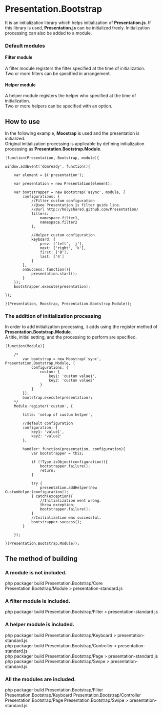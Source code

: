 
Presentation.Bootstrap
=======================================

It is an initialization library which helps initialization of **Presentation.js**. 
If this library is used, **Presentation.js** can be initialized freely. 
Initialization processing can also be added to a module.

### Default modules

#### Filter module

A filter module registers the filter specified at the time of initialization.  
Two or more filters can be specified in arrangement.

#### Helper module

A helper module registers the helper who specified at the time of initialization.  
Two or more helpers can be specified with an option. 


How to use
---------------------------------------

In the following example, **Moostrap** is used and the presentation is initialized.  
Original initialization processing is applicable by defining initialization processing as **Presentation.Bootstrap.Module**.

	(function(Presentation, Bootstrap, module){
	
	window.addEvent('domready', function(){
	
		var element = $('presentation');
	
		var presentation = new Presentation(element);
	
		var bootstrapper = new Bootstrap('async', module, {
			configurations: {
				//Filter custum configuration
				//@see Presentation.js filter guide line.
				//@url http://holyshared.github.com/Presentation/
				filters: [
					namespace.filter1,
					namespace.filter2
				],
	
				//Helper custum configuration
				keyboard: {
					prev: ['left', 'j'],
					next: ['right', 'k'],
					first: ['0'],
					last: ['4']
				}
			},
			onSuccess: function(){
				presentation.start();
			}
		});
		bootstrapper.execute(presentation);

	});

	}(Presentation, Moostrap, Presentation.Bootstrap.Module));


### The addition of initialization processing

In order to add initialization processing, it adds using the register method of **Presentation.Bootstrap.Module**.  
A title, initial setting, and the processing to perform are specified. 

	(function(Module){
	
		/*
			var bootstrap = new Moostrap('sync', Presentation.Bootstrap.Module, {
				configurations: {
					custum: {
						key1: 'custum value1',
						key2: 'custum value2'
					}
				}
			});
			bootstrap.execute(presentation);
		*/
		Module.register('custum', {
	
			title: 'setup of custum helper',
	
			//default configuration
			configuration: {
				key1: 'value1',
				key2: 'value2'
			},
	
			handler: function(presentation, configuration){
				var bootstrapper = this;
	
				if (!Type.isObject(configuration)){
					bootstrapper.failure();
					return;
				}
	
				try {
					presentation.addHelper(new CustumHelper(configuration));
				} catch(exception){
					//Initialization went wrong.
					throw exception;
					bootstrapper.failure();
				}
				//Initialization was successful.
				bootstrapper.success();
			}
		
		});
	
	}(Presentation.Bootstrap.Module));

The method of building
---------------------------------------

### A module is not included.

php packager build Presentation.Bootstrap/Core Presentation.Bootstrap/Module > presentation-standard.js

### A filter module is included.

php packager build Presentation.Bootstrap/Filter > presentation-standard.js

### A helper module is included.

php packager build Presentation.Bootstrap/Keyboard > presentation-standard.js  
php packager build Presentation.Bootstrap/Controller > presentation-standard.js  
php packager build Presentation.Bootstrap/Page > presentation-standard.js  
php packager build Presentation.Bootstrap/Swipe > presentation-standard.js

### All the modules are included.

php packager build Presentation.Bootstrap/Filter Presentation.Bootstrap/Keyboard Presentation.Bootstrap/Controller Presentation.Bootstrap/Page Presentation.Bootstrap/Swipe > presentation-standard.js
